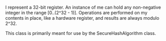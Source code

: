 I represent a 32-bit register. An instance of me can hold any non-negative integer in the range [0..(2^32 - 1)]. Operations are performed on my contents in place, like a hardware register, and results are always modulo 2^32.

This class is primarily meant for use by the SecureHashAlgorithm class.

